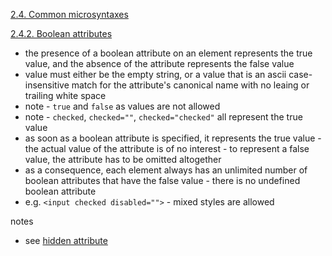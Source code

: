 
[2.4. Common microsyntaxes](https://w3c.github.io/html/infrastructure.html#common-microsyntaxes)

[2.4.2. Boolean attributes](https://w3c.github.io/html/infrastructure.html#sec-boolean-attributes)

* the presence of a boolean attribute on an element represents the true value,
  and the absence of the attribute represents the false value
* value must either be the empty string, or a value that is an ascii case-insensitive
  match for the attribute's canonical name with no leaing or trailing white space
* note - `true` and `false` as values are not allowed
* note - `checked`, `checked=""`, `checked="checked"` all represent the true value
* as soon as a boolean attribute is specified, it represents the true value -
  the actual value of the attribute is of no interest -
  to represent a false value, the attribute has to be omitted altogether
* as a consequence, each element always has an unlimited number of boolean
  attributes that have the false value - there is no undefined boolean attribute
* e.g. `<input checked disabled="">` - mixed styles are allowed

notes

* see [hidden attribute](#hidden-attribute)
